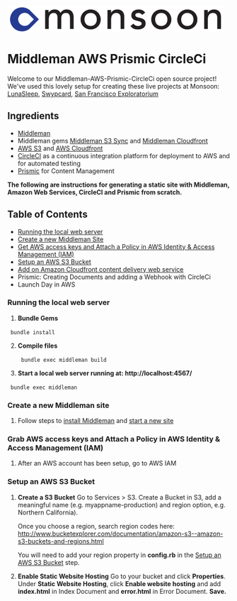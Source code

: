 [![alt text](/README_Images/monsoon_.png)](http://www.monsoonco.com/)

Middleman AWS Prismic CircleCi
=================
Welcome to our Middleman-AWS-Prismic-CircleCi open source project!
We've used this lovely setup for creating these live projects at Monsoon: [LunaSleep](http://lunasleep.com/), [Swypcard](https://www.swypcard.com/), [San Francisco Exploratorium](www.google.com)

## Ingredients
* [Middleman](https://middlemanapp.com/)
* Middleman gems [Middleman S3 Sync](https://github.com/fredjean/middleman-s3_sync) and [Middleman Cloudfront](https://github.com/andrusha/middleman-cloudfront)
* [AWS S3](http://aws.amazon.com/s3/) and [AWS Cloudfront](http://aws.amazon.com/cloudfront/)
* [CircleCI](https://circleci.com/) as a continuous integration platform for deployment to AWS and for automated testing
* [Prismic](https://prismic.io/) for Content Management

**The following are instructions for generating a static site with Middleman, Amazon Web Services, CircleCI and Prismic from scratch.**

## Table of Contents
* [Running the local web server](#web_server)
* [Create a new Middleman Site](#new_middleman_project)
* [Get AWS access keys and Attach a Policy in AWS Identity & Access Management (IAM)](#aws_iam)
* [Setup an AWS S3 Bucket](#aws_s3)
* [Add on Amazon Cloudfront content delivery web service](#aws_cloudfront)
* Prismic: Creating Documents and adding a Webhook with CircleCi
* Launch Day in AWS

<a name="web_server"></a>
### Running the local web server

1. **Bundle Gems**

  <code> bundle install </code>

2. **Compile files**

   <code> bundle exec middleman build </code>

3. **Start a local web server running at: http://localhost:4567/**

  <code> bundle exec middleman </code>

<a name="new_middleman_project"></a>
### Create a new Middleman site

1. Follow steps to [install Middleman](https://middlemanapp.com/basics/install/) and [start a new site](https://middlemanapp.com/basics/start_new_site/)


<a name="aws_iam"></a>
### Grab AWS access keys and Attach a Policy in AWS Identity & Access Management (IAM)

1. After an AWS account has been setup, go to AWS IAM

<a name="aws_s3"></a>
### Setup an AWS S3 Bucket

1. **Create a S3 Bucket**
   Go to Services > S3.  Create a Bucket in S3, add a meaningful name (e.g. myappname-production)
   and region option, e.g. Northern California).

   Once you choose a region, search region codes here:
   http://www.bucketexplorer.com/documentation/amazon-s3--amazon-s3-buckets-and-regions.html

   You will need to add your region property in **config.rb** in the [Setup an AWS S3 Bucket](#aws_s3) step.

2. **Enable Static Website Hosting**
    Go to your bucket and click **Properties**.  Under **Static Website Hosting**, click **Enable website hosting**
    and add **index.html** in Index Document and **error.html** in Error Document. **Save.**



